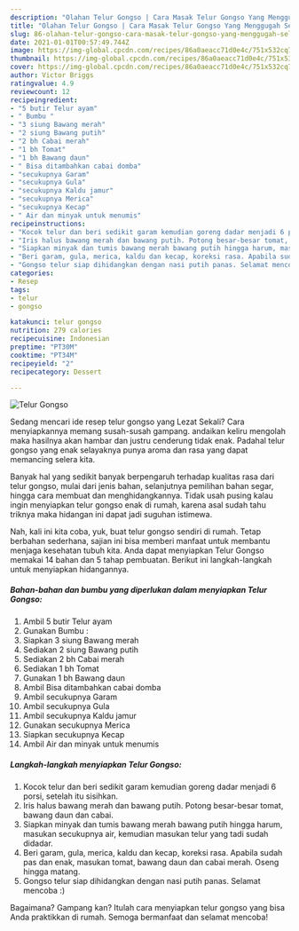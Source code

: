 ```yaml
---
description: "Olahan Telur Gongso | Cara Masak Telur Gongso Yang Menggugah Selera"
title: "Olahan Telur Gongso | Cara Masak Telur Gongso Yang Menggugah Selera"
slug: 86-olahan-telur-gongso-cara-masak-telur-gongso-yang-menggugah-selera
date: 2021-01-01T00:57:49.744Z
image: https://img-global.cpcdn.com/recipes/86a0aeacc71d0e4c/751x532cq70/telur-gongso-foto-resep-utama.jpg
thumbnail: https://img-global.cpcdn.com/recipes/86a0aeacc71d0e4c/751x532cq70/telur-gongso-foto-resep-utama.jpg
cover: https://img-global.cpcdn.com/recipes/86a0aeacc71d0e4c/751x532cq70/telur-gongso-foto-resep-utama.jpg
author: Victor Briggs
ratingvalue: 4.9
reviewcount: 12
recipeingredient:
- "5 butir Telur ayam"
- " Bumbu "
- "3 siung Bawang merah"
- "2 siung Bawang putih"
- "2 bh Cabai merah"
- "1 bh Tomat"
- "1 bh Bawang daun"
- " Bisa ditambahkan cabai domba"
- "secukupnya Garam"
- "secukupnya Gula"
- "secukupnya Kaldu jamur"
- "secukupnya Merica"
- "secukupnya Kecap"
- " Air dan minyak untuk menumis"
recipeinstructions:
- "Kocok telur dan beri sedikit garam kemudian goreng dadar menjadi 6 porsi, setelah itu sisihkan."
- "Iris halus bawang merah dan bawang putih. Potong besar-besar tomat, bawang daun dan cabai."
- "Siapkan minyak dan tumis bawang merah bawang putih hingga harum, masukan secukupnya air, kemudian masukan telur yang tadi sudah didadar."
- "Beri garam, gula, merica, kaldu dan kecap, koreksi rasa. Apabila sudah pas dan enak, masukan tomat, bawang daun dan cabai merah. Oseng hingga matang."
- "Gongso telur siap dihidangkan dengan nasi putih panas. Selamat mencoba :)"
categories:
- Resep
tags:
- telur
- gongso

katakunci: telur gongso 
nutrition: 279 calories
recipecuisine: Indonesian
preptime: "PT30M"
cooktime: "PT34M"
recipeyield: "2"
recipecategory: Dessert

---
```



![Telur Gongso](https://img-global.cpcdn.com/recipes/86a0aeacc71d0e4c/751x532cq70/telur-gongso-foto-resep-utama.jpg)

Sedang mencari ide resep telur gongso yang Lezat Sekali? Cara menyiapkannya memang susah-susah gampang. andaikan keliru mengolah maka hasilnya akan hambar dan justru cenderung tidak enak. Padahal telur gongso yang enak selayaknya punya aroma dan rasa yang dapat memancing selera kita.

Banyak hal yang sedikit banyak berpengaruh terhadap kualitas rasa dari telur gongso, mulai dari jenis bahan, selanjutnya pemilihan bahan segar, hingga cara membuat dan menghidangkannya. Tidak usah pusing kalau ingin menyiapkan telur gongso enak di rumah, karena asal sudah tahu triknya maka hidangan ini dapat jadi suguhan istimewa.




Nah, kali ini kita coba, yuk, buat telur gongso sendiri di rumah. Tetap berbahan sederhana, sajian ini bisa memberi manfaat untuk membantu menjaga kesehatan tubuh kita. Anda dapat menyiapkan Telur Gongso memakai 14 bahan dan 5 tahap pembuatan. Berikut ini langkah-langkah untuk menyiapkan hidangannya.

<!--inarticleads1-->

##### Bahan-bahan dan bumbu yang diperlukan dalam menyiapkan Telur Gongso:

1. Ambil 5 butir Telur ayam
1. Gunakan  Bumbu :
1. Siapkan 3 siung Bawang merah
1. Sediakan 2 siung Bawang putih
1. Sediakan 2 bh Cabai merah
1. Sediakan 1 bh Tomat
1. Gunakan 1 bh Bawang daun
1. Ambil  Bisa ditambahkan cabai domba
1. Ambil secukupnya Garam
1. Ambil secukupnya Gula
1. Ambil secukupnya Kaldu jamur
1. Gunakan secukupnya Merica
1. Siapkan secukupnya Kecap
1. Ambil  Air dan minyak untuk menumis




<!--inarticleads2-->

##### Langkah-langkah menyiapkan Telur Gongso:

1. Kocok telur dan beri sedikit garam kemudian goreng dadar menjadi 6 porsi, setelah itu sisihkan.
1. Iris halus bawang merah dan bawang putih. Potong besar-besar tomat, bawang daun dan cabai.
1. Siapkan minyak dan tumis bawang merah bawang putih hingga harum, masukan secukupnya air, kemudian masukan telur yang tadi sudah didadar.
1. Beri garam, gula, merica, kaldu dan kecap, koreksi rasa. Apabila sudah pas dan enak, masukan tomat, bawang daun dan cabai merah. Oseng hingga matang.
1. Gongso telur siap dihidangkan dengan nasi putih panas. Selamat mencoba :)




Bagaimana? Gampang kan? Itulah cara menyiapkan telur gongso yang bisa Anda praktikkan di rumah. Semoga bermanfaat dan selamat mencoba!
